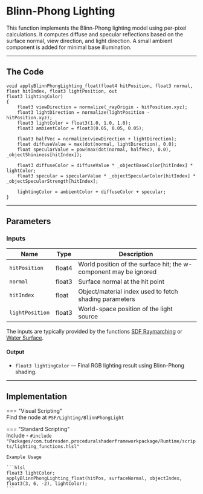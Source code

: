 # Blinn-Phong Lighting

This function implements the Blinn-Phong lighting model using per-pixel calculations. It computes diffuse and specular reflections based on the surface normal, view direction, and light direction. A small ambient component is added for minimal base illumination.

---

## The Code
```hlsl
void applyBlinnPhongLighting_float(float4 hitPosition, float3 normal, float hitIndex, float3 lightPosition, out
float3 lightingColor)
{
    float3 viewDirection = normalize(_rayOrigin - hitPosition.xyz);
    float3 lightDirection = normalize(lightPosition - hitPosition.xyz);
    float3 lightColor = float3(1.0, 1.0, 1.0);
    float3 ambientColor = float3(0.05, 0.05, 0.05);

    float3 halfVec = normalize(viewDirection + lightDirection);
    float diffuseValue = max(dot(normal, lightDirection), 0.0);
    float specularValue = pow(max(dot(normal, halfVec), 0.0), _objectShininess[hitIndex]);

    float3 diffuseColor = diffuseValue * _objectBaseColor[hitIndex] * lightColor;
    float3 specular = specularValue * _objectSpecularColor[hitIndex] * _objectSpecularStrength[hitIndex];

    lightingColor = ambientColor + diffuseColor + specular;
}
```

---

## Parameters

### Inputs

| Name            | Type     | Description |
|-----------------|----------|-------------|
| `hitPosition`   | float4   | World position of the surface hit; the w-component may be ignored |
| `normal`        | float3   | Surface normal at the hit point |
| `hitIndex`      | float    | Object/material index used to fetch shading parameters |
| `lightPosition` | float3   | World-space position of the light source |

The inputs are typically provided by the functions [SDF Raymarching](...) or [Water Surface](...).

#### **Output**
- `float3 lightingColor` — Final RGB lighting result using Blinn-Phong shading.

---

## Implementation

=== "Visual Scripting"  
    Find the node at ```PSF/Lighting/BlinnPhongLight```

=== "Standard Scripting"  
    Include - ```#include "Packages/com.tudresden.proceduralshaderframeworkpackage/Runtime/scripts/lighting_functions.hlsl"```

    Example Usage

    ```hlsl
    float3 lightColor;
    applyBlinnPhongLighting_float(hitPos, surfaceNormal, objectIndex, float3(3, 6, -2), lightColor);
    ```

